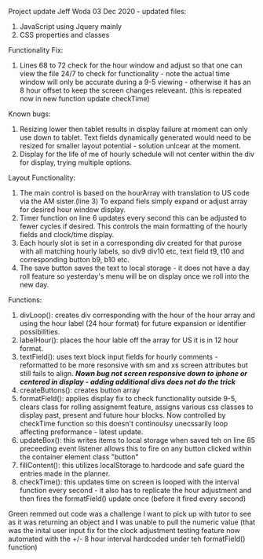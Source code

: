 Project update Jeff Woda 03 Dec 2020 - updated files:

1. JavaScript using Jquery mainly
2. CSS properties and classes 

Functionality Fix:
1. Lines 68 to 72 check for the hour window and adjust so that one can view the file 24/7 to check for functionality - note the actual time window will only be accurate during a 9-5 viewing - otherwise it has an 8 hour offset to keep the screen changes releveant. (this is repeated now in new function update checkTime)

Known bugs:

1. Resizing lower then tablet results in display failure at moment can only use down to tablet. Text fields dynamically generated would need to be resized for smaller layout potential - solution unlcear at the moment. 
2. Display for the life of me of hourly schedule will not center within the div for display, trying multiple options.


Layout Functionality:

1. The main control is based on the hourArray with translation to US code via the AM sister.(line 3) To expand fiels simply expand or adjust array for desired hour window display.
2. Timer function on line 6 updates every second this can be adjusted to fewer cycles if desired. This controls the main formatting of the hourly fields and clock/time display.
3. Each hourly slot is set in a corresponding div created for that purose with all matching hourly labels, so div9 div10 etc, text field t9, t10 and corresponding button b9, b10 etc.
4. The save button saves the text to local storage - it does not have a day roll feature so yesterday's menu will be on display once we roll into the new day.


Functions:

1. divLoop():
creates div corresponding with the hour of the hour array and using the hour label (24 hour format) for future expansion or identifier possibilities.
2. labelHour():
 places the hour lable off the array for US it is in 12 hour format.
3. textField():
 uses text block input fields for hourly comments - reformatted to be more resonsive with sm and xs screen attributes but still fails to align. ***Nown bug not screen responsive down to iphone or centered in display - adding additional divs does not do the trick***
4. createButtons():
creates button array
5. formatField():
applies display fix to check functionality outside 9-5, clears class for rolling assignemt feature, assigns various css classes to display past, present and future hour blocks. Now controlled by checkTime function so this doesn't continoulsy unecssarily loop affecting preformance - latest update.
6. updateBox():
this writes items to local storage when saved teh on line 85 preceeding event listener allows this to fire on any button clicked within the container element class "button"
7. fillContent():
this utilizes localStorage to hardcode and safe guard the entries made in the planner.
8. checkTime():
this updates time on screen is looped with the interval function every second - it also has to replicate the hour adjustment and then fires the formatField() update once (before it fired every second)

Green remmed out code was a challenge I want to pick up with tutor to see as it was returning an object and I was unable to pull the numeric value (that was the inital user input fix for the clock adjustment testing feature now automated with the +/- 8 hour interval hardcoded under teh formatField() function)
